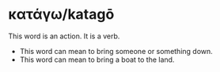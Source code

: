 # κατάγω/katagō
This word is an action. It is a verb.

* This word can mean to bring someone or something down.
* This word can mean to bring a boat to the land.
